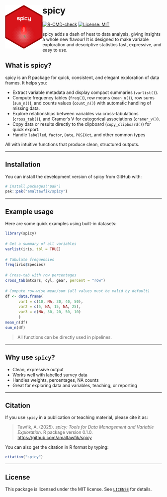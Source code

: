 
# spicy <a href="https://amaltawfik.github.io/spicy/"><img src="man/figures/logo.png" align="left" height="139" alt="spicy website" /></a>

<!-- badges: start -->

[![R-CMD-check](https://github.com/amaltawfik/spicy/actions/workflows/R-CMD-check.yaml/badge.svg)](https://github.com/amaltawfik/spicy/actions/workflows/R-CMD-check.yaml)
[![License:
MIT](https://img.shields.io/badge/license-MIT-blue.svg)](LICENSE)
<!-- badges: end -->

spicy adds a dash of heat to data analysis, giving insights a whole new
flavour! It is designed to make variable exploration and descriptive
statistics fast, expressive, and easy to use.

## What is spicy?

spicy is an R package for quick, consistent, and elegant exploration of
data frames. It helps you:

- Extract variable metadata and display compact summaries (`varlist()`).
- Compute frequency tables (`freq()`), row means (`mean_n()`), row sums
  (`sum_n()`), and counts values (`count_n()`) with automatic handling
  of missing data.
- Explore relationships between variables via cross-tabulations
  (`cross_tab()`), and Cramer’s V for categorical associations
  (`cramer_v()`).
- Copy data or results directly to the clipboard (`copy_clipboard()`)
  for quick export.
- Handle `labelled`, `factor`, `Date`, `POSIXct`, and other common types

All with intuitive functions that produce clean, structured outputs.

------------------------------------------------------------------------

## Installation

You can install the development version of spicy from GitHub with:

``` r
# install.packages("pak")
pak::pak("amaltawfik/spicy")
```

------------------------------------------------------------------------

## Example usage

Here are some quick examples using built-in datasets:

``` r
library(spicy)

# Get a summary of all variables
varlist(iris, tbl = TRUE)

# Tabulate frequencies
freq(iris$Species)

# Cross-tab with row percentages
cross_tab(mtcars, cyl, gear, percent = "row")

# Compute row-wise mean/sum (all values must be valid by default)
df <- data.frame(
      var1 = c(10, NA, 30, 40, 50),
      var2 = c(5, NA, 15, NA, 25),
      var3 = c(NA, 30, 20, 50, 10)
      )
mean_n(df)
sum_n(df)
```

> All functions can be directly used in pipelines.

------------------------------------------------------------------------

## Why use `spicy`?

- Clean, expressive output  
- Works well with labelled survey data  
- Handles weights, percentages, NA counts  
- Great for exploring data and variables, teaching, or reporting

------------------------------------------------------------------------

## Citation

If you use `spicy` in a publication or teaching material, please cite it
as:

> Tawfik, A. (2025). *spicy: Tools for Data Management and Variable
> Exploration*. R package version 0.1.0.
> <https://github.com/amaltawfik/spicy>

You can also get the citation in R format by typing:

``` r
citation("spicy")
```

------------------------------------------------------------------------

## License

This package is licensed under the MIT license. See [`LICENSE`](LICENSE)
for details.
